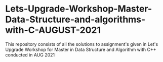 # Lets-Upgrade-Workshop-Master-Data-Structure-and-algorithms-with-C-AUGUST-2021
This repository consists of all the solutions to assignment's given in Let's Upgrade Workshop for Master in Data Structure and Algorithm with C++ conducted in AUG 2021
